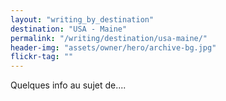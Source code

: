 ```yaml
---
layout: "writing_by_destination"
destination: "USA - Maine"
permalink: "/writing/destination/usa-maine/"
header-img: "assets/owner/hero/archive-bg.jpg"
flickr-tag: ""
---
```


Quelques info au sujet de....